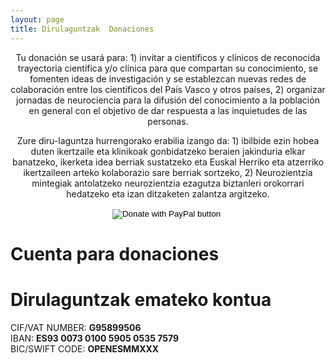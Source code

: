 ```yaml
---
layout: page
title: Dirulaguntzak  Donaciones
---
```


<div align="center">

<p>
Tu donación se usará para:
       1) invitar a científicos y clínicos de reconocida trayectoria científica y/o clínica para que
        compartan su conocimiento, se fomenten ideas de investigación y se establezcan nuevas redes
        de colaboración entre los científicos del País Vasco y otros países, 2) organizar jornadas de
         neurociencia para la difusión del conocimiento a la población en general con el objetivo de
         dar respuesta a las inquietudes de las personas.
</p>

<p>
Zure diru-laguntza hurrengorako erabilia
       izango da: 1) ibilbide ezin hobea duten ikertzaile eta klinikoak gonbidatzeko beraien jakinduria
        elkar banatzeko, ikerketa idea berriak sustatzeko eta Euskal Herriko eta atzerriko ikertzaileen
         arteko kolaborazio sare berriak sortzeko, 2) Neurozientzia mintegiak antolatzeko neurozientzia
          ezagutza biztanleri orokorrari hedatzeko eta izan ditzaketen zalantza argitzeko.
</p>

</div>


<div align="center">
<form action="https://www.paypal.com/cgi-bin/webscr" method="post" target="_top">
<input type="hidden" name="cmd" value="_s-xclick" />
<input type="hidden" name="hosted_button_id" value="PJKLLB68JJCFE" />
<input type="image" src="https://www.paypalobjects.com/es_ES/ES/i/btn/btn_donateCC_LG.gif" border="0" name="submit" title="PayPal - The safer, easier way to pay online!" alt="Donate with PayPal button" />
<img alt="" border="0" src="https://www.paypal.com/es_ES/i/scr/pixel.gif" width="1" height="1" />
</form>
</div>

# Cuenta para donaciones    
# Dirulaguntzak emateko kontua

CIF/VAT NUMBER: **G95899506**  
IBAN: **ES93 0073 0100 5905 0535 7579**  
BIC/SWIFT CODE: **OPENESMMXXX**  
